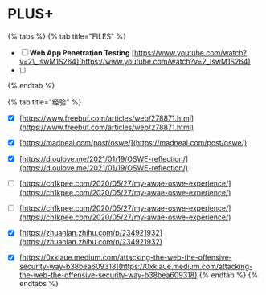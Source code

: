 # PLUS+

{% tabs %}
{% tab title="FILES" %}
* [ ] **Web App Penetration Testing**   [https://www.youtube.com/watch?v=2\_lswM1S264](https://www.youtube.com/watch?v=2_lswM1S264)
* [ ] 
{% endtab %}

{% tab title="经验" %}
* [x] [https://www.freebuf.com/articles/web/278871.html](https://www.freebuf.com/articles/web/278871.html)
* [x] [https://madneal.com/post/oswe/](https://madneal.com/post/oswe/)
* [x] [https://d.oulove.me/2021/01/19/OSWE-reflection/](https://d.oulove.me/2021/01/19/OSWE-reflection/)
* [ ] [https://ch1kpee.com/2020/05/27/my-awae-oswe-experience/](https://ch1kpee.com/2020/05/27/my-awae-oswe-experience/)
* [ ] [https://ch1kpee.com/2020/05/27/my-awae-oswe-experience/](https://ch1kpee.com/2020/05/27/my-awae-oswe-experience/)
* [x] [https://zhuanlan.zhihu.com/p/234921932](https://zhuanlan.zhihu.com/p/234921932)
* [x] [https://0xklaue.medium.com/attacking-the-web-the-offensive-security-way-b38bea609318](https://0xklaue.medium.com/attacking-the-web-the-offensive-security-way-b38bea609318)
{% endtab %}
{% endtabs %}

